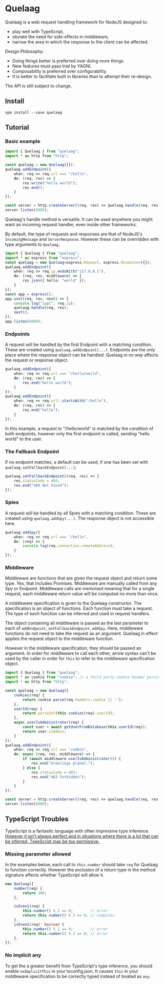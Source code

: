 Quelaag
======

Quelaag is a web request handling framework for NodeJS designed to:

* play well with TypeScript,
* obviate the need for side-effects in middleware,
* narrow the area in which the response to the client can be affected.

Design Philosophy:

* Doing things better is preferred over doing more things.
* New features must pass trial by YAGNI.
* Composability is preferred over configurability.
* It is better to facilitate built in libraries than to attempt their re-design.

The API is still subject to change.

Install
-------

```
npm install --save quelaag
```

Tutorial
--------

### Basic example

```ts
import { Quelaag } from "quelaag";
import * as http from "http";

const quelaag = new Quelaag({});
quelaag.addEndpoint({
    when: req => req.url === "/hello",
    do: (req, res) => {
        res.write("hello world");
        res.end();
    }
});

const server = http.createServer((req, res) => quelaag.handle(req, res));
server.listen(8080);
```

Quelaag's handle method is versatile. It can be used anywhere you might want an incoming request handler, even inside other frameworks.

By default, the type of requests and responses are that of NodeJS's `IncomingMessage` and `ServerResponse`. However these can be overridden with type arguments to `Quelaag`.

```ts
import { Quelaag } from "quelaag";
import * as express from "express";
const quelaag = new Quelaag<express.Request, express.Response>({});
quelaag.addEndpoint({
    when: req => req.ip.endsWith("127.0.0.1"),
    do: (req, res, middleware) => {
        res.json({ hello: "world" });
    }
});
const app = express();
app.use((req, res, next) => {
    console.log("[pp[", req.ip);
    quelaag.handle(req, res);
    next();
});
app.listen(8000);
```

### Endpoints

A request will be handled by the first Endpoint with a matching condition. These are created using `quelaag.addEndpoint(...)`. Endpoints are the only place where the response object can be handled. Quelaag in no way affects the request or response object.

```ts
quelaag.addEndpoint({
    when: req => req.url === "/hello/world",
    do: (req, res) => {
        res.end("hello world");
    }
});
quelaag.addEndpoint({
    when: req => req.url!.startsWith("/hello"),
    do: (req, res) => {
        res.end("hello");
    }
});
```

In this example, a request to "/hello/world" is matched by the condition of both endpoints, however only the first endpoint is called, sending "hello world" to the user.

### The Fallback Endpoint

If no endpoint matches, a default can be used, if one has been set with `quelaag.setFallbackEndpoint(...)`;

```ts
quelaag.setFallbackEndpoint((req, res) => {
    res.statusCode = 404;
    res.end("404 Not Found");
});
```

### Spies

A request will be handled by all Spies with a matching condition. These are created using `quelaag.addSpy(...)`. The response object is not accessible here.

```ts
quelaag.addSpy({
    when: req => req.url === "/hello",
    do: (req) => {
        console.log(req.connection.remoteAddress);
    }
});
```

### Middleware

Middleware are functions that are given the request object and return some type. Yes, that includes Promises. Middleware are manually called from any Spy or Endpoint. Middleware calls are memoised meaning that for a single request, each middleware return value will be computed no more than once.

A middleware specification is given to the Quelaag constructor. The specification is an object of functions. Each function must take a request. The type of each function can be inferred and used in request handlers.

The object containing all middleware is passed as the last parameter to each of `addEndpoint`, `setFallbackEndpoint`, `addSpy`. Here, middleware functions do not need to take the request as an argument. Quelaag in effect applies the request object to the middleware function.

However in the middleware specification, they should be passed an argument. In order for middleware to call each other, arrow syntax can't be used by the caller in order for `this` to refer to the middleware specification object.

```ts
import { Quelaag } from "quelaag";
import * as cookie from "cookie"; // a third party cookie header parsing library
import * as http from "http";

const quelaag = new Quelaag({
    cookies(req) {
        return cookie.parse(req.headers.cookie || '');
    },
    userId(req) {
        return parseInt(this.cookies(req).userId);
    },
    async userIsAdministrator(req) {
        const user = await getUserFromDatabase(this.userId(req));
        return user.isAdmin;
    }
});
quelaag.addEndpoint({
    when: req => req.url === "/admin",
    do: async (req, res, middleware) => {
        if (await middleware.userIsAdministrator()) {
            res.end("Greetings planet.");
        } else {
            res.statusCode = 403;
            res.end("403 Forbidden");
        }
    }
});

const server = http.createServer((req, res) => quelaag.handle(req, res));
server.listen(8080);
```

TypeScript Troubles
-------------------

TypeScript is a fantastic language with often impressive type inference. [However it isn't always perfect and in situations where there is a lot that can be inferred, TypeScript may be too permissive.](https://github.com/microsoft/TypeScript/issues/34858#issuecomment-577932912)

### Missing parameter allowed

In the examples below, each call to `this.number` should take `req` for Quelaag to function correctly. However the exclusion of a return type in the method signature affects whether TypeScript will allow it.

```ts
new Quelaag({
    number(req) {
        return 100;
    },

    isEven1(req) {
        this.number() % 2 == 0;        // error
        return this.number() % 2 == 0; // compiles
    },
    isEven2(req): boolean {
        this.number() % 2 == 0;        // error
        return this.number() % 2 == 0; // error
    },
});
```

### No implicit any

To get the a greater benefit from TypeScript's type inference, you should enable `noImplicitThis` in your tsconfig.json. It causes `this` in your middleware specification to be correctly typed instead of treated as `any`.
